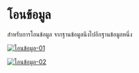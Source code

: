 # โอนข้อมูล

สำหรับการโอนข้อมูล จากฐานข้อมูลนึงไปอีกฐานข้อมูลหนึ่ง

[![โอนข้อมูล-01](/images/โอนข้อมูล-01.jpg)](/images/โอนข้อมูล-01.jpg)

[![โอนข้อมูล-02](/images/โอนข้อมูล-02.jpg)](/images/โอนข้อมูล-02.jpg)





